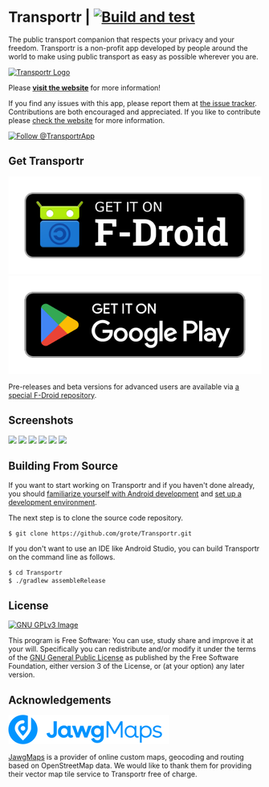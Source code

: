 Transportr | [![Build and test](https://github.com/grote/Transportr/actions/workflows/build.yml/badge.svg)](https://github.com/grote/Transportr/actions/workflows/build.yml)
============================================================================================================================================================================

The public transport companion that respects your privacy and your freedom.
Transportr is a non-profit app developed by people around the world to make using public transport as easy as possible wherever you are. 

[![Transportr Logo](./app/src/main/res/mipmap-xhdpi/ic_launcher.png)](https://transportr.app)

Please **[visit the website](https://transportr.app)** for more information!

If you find any issues with this app, please report them at [the issue tracker](https://github.com/grote/Transportr/issues). Contributions are both encouraged and appreciated. If you like to contribute please [check the website](https://transportr.app/contribute) for more information.

[![Follow @TransportrApp](artwork/twitter.png)](https://twitter.com/TransportrApp)

Get Transportr
--------------

[![Available on F-Droid](./artwork/f-droid.png)](https://f-droid.org/repository/browse/?fdid=de.grobox.liberario)
[![Available on Google Play](./artwork/google-play.png)](https://play.google.com/store/apps/details?id=de.grobox.liberario)

Pre-releases and beta versions for advanced users are available via [a special F-Droid repository](http://grobox.de/fdroid/).

Screenshots
-----------
[<img src="fastlane/metadata/android/en-US/images/phoneScreenshots/1_FirstStart.png" width="290">](fastlane/metadata/android/en-US/images/phoneScreenshots/1_FirstStart.png)
[<img src="fastlane/metadata/android/en-US/images/phoneScreenshots/2_SavedSearches.png" width="290">](fastlane/metadata/android/en-US/images/phoneScreenshots/2_SavedSearches.png)
[<img src="fastlane/metadata/android/en-US/images/phoneScreenshots/3_Trips.png" width="290">](fastlane/metadata/android/en-US/images/phoneScreenshots/3_Trips.png)
[<img src="fastlane/metadata/android/en-US/images/phoneScreenshots/4_TripDetails.png" width="290">](fastlane/metadata/android/en-US/images/phoneScreenshots/4_TripDetails.png)
[<img src="fastlane/metadata/android/en-US/images/phoneScreenshots/5_Station.png" width="290">](fastlane/metadata/android/en-US/images/phoneScreenshots/5_Station.png)
[<img src="fastlane/metadata/android/en-US/images/phoneScreenshots/6_Departures.png" width="290">](fastlane/metadata/android/en-US/images/phoneScreenshots/6_Departures.png)


Building From Source
--------------------

If you want to start working on Transportr and if you haven't done already, you should [familiarize yourself with Android development](https://developer.android.com/training/basics/firstapp/index.html) and [set up a development environment](https://developer.android.com/sdk/index.html).

The next step is to clone the source code repository.

    $ git clone https://github.com/grote/Transportr.git

If you don't want to use an IDE like Android Studio, you can build Transportr on the command line as follows.

    $ cd Transportr
    $ ./gradlew assembleRelease

License
-------

[![GNU GPLv3 Image](https://www.gnu.org/graphics/gplv3-127x51.png)](https://www.gnu.org/licenses/gpl-3.0.html)

This program is Free Software: You can use, study share and improve it at your
will. Specifically you can redistribute and/or modify it under the terms of the
[GNU General Public License](https://www.gnu.org/licenses/gpl.html) as
published by the Free Software Foundation, either version 3 of the License, or
(at your option) any later version.


Acknowledgements
----------------

<a href="https://www.jawg.io"><img src="./artwork/jawgmaps.png" height="58"/></a>

[JawgMaps](https://www.jawg.io) is a provider of online custom maps, geocoding and routing based on OpenStreetMap data. We would like to thank them for providing their vector map tile service to Transportr free of charge.

